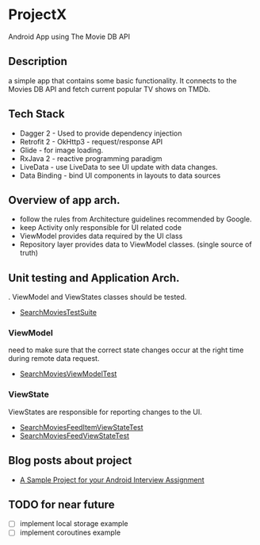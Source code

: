 # ProjectX

Android App using The Movie DB API


## Description

a simple app that contains some basic functionality. It connects to the Movies DB API and fetch current popular TV shows on TMDb.


## Tech Stack
- Dagger 2 - Used to provide dependency injection
- Retrofit 2 - OkHttp3 - request/response API
- Glide - for image loading.
- RxJava 2 - reactive programming paradigm
- LiveData - use LiveData to see UI update with data changes.
- Data Binding - bind UI components in layouts to data sources

## Overview of app arch.
- follow the rules from Architecture guidelines recommended by Google.
- keep Activity only responsible for UI related code 
- ViewModel provides data required by the UI class
- Repository layer provides data to ViewModel classes. (single source of truth)

## Unit testing and Application Arch.
.
ViewModel and ViewStates classes should be tested.

* [SearchMoviesTestSuite](https://github.com/muratcanbur/ProjectX/blob/master/app/src/test/java/co/icanteach/projectx/SearchMoviesTestSuite.kt)

### ViewModel
need to make sure that the correct state changes occur at the right time during remote data request.

* [SearchMoviesViewModelTest](https://github.com/muratcanbur/ProjectX/blob/master/app/src/test/java/co/icanteach/projectx/SearchMoviesViewModelTest.kt)

### ViewState 
ViewStates are responsible for reporting changes to the UI.

* [SearchMoviesFeedItemViewStateTest](https://github.com/muratcanbur/ProjectX/blob/master/app/src/test/java/co/icanteach/projectx/SearchMoviesFeedItemViewStateTest.kt)
* [SearchMoviesFeedViewStateTest](https://github.com/muratcanbur/ProjectX/blob/master/app/src/test/java/co/icanteach/projectx/SearchMoviesFeedViewStateTest.kt)

## Blog posts about project
* [A Sample Project for your Android Interview Assignment](https://medium.com/@muratcanbur/a-sample-project-for-your-android-interview-assignment-324783e0160f)


## TODO for near future
- [ ] implement local storage example
- [ ] implement coroutines example

